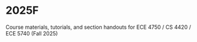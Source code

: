 # 2025F
Course materials, tutorials, and section handouts for ECE 4750 / CS 4420 / ECE 5740 (Fall 2025)
